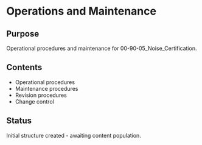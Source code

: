# Operations and Maintenance

## Purpose
Operational procedures and maintenance for 00-90-05_Noise_Certification.

## Contents
- Operational procedures
- Maintenance procedures
- Revision procedures
- Change control

## Status
Initial structure created - awaiting content population.

